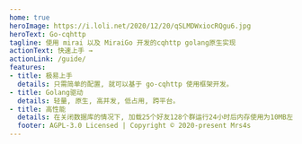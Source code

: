```yaml
---
home: true
heroImage: https://i.loli.net/2020/12/20/qSLMDWxiocRQgu6.jpg
heroText: Go-cqhttp
tagline: 使用 mirai 以及 MiraiGo 开发的cqhttp golang原生实现
actionText: 快速上手 →
actionLink: /guide/
features:
- title: 极易上手
  details: 只需简单的配置, 就可以基于 go-cqhttp 使用框架开发。
- title: Golang驱动
  details: 轻量, 原生, 高并发, 低占用, 跨平台。
- title: 高性能
  details: 在关闭数据库的情况下, 加载25个好友128个群运行24小时后内存使用为10MB左右. 开启数据库后内存使用将根据消息量增加10-20MB.
  footer: AGPL-3.0 Licensed | Copyright © 2020-present Mrs4s
---
```

